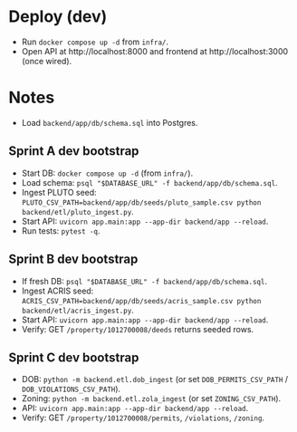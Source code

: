 # Deploy (dev)
- Run `docker compose up -d` from `infra/`.
- Open API at http://localhost:8000 and frontend at http://localhost:3000 (once wired).

# Notes
- Load `backend/app/db/schema.sql` into Postgres.

## Sprint A dev bootstrap
- Start DB: `docker compose up -d` (from `infra/`).
- Load schema: `psql "$DATABASE_URL" -f backend/app/db/schema.sql`.
- Ingest PLUTO seed: `PLUTO_CSV_PATH=backend/app/db/seeds/pluto_sample.csv python backend/etl/pluto_ingest.py`.
- Start API: `uvicorn app.main:app --app-dir backend/app --reload`.
- Run tests: `pytest -q`.

## Sprint B dev bootstrap
- If fresh DB: `psql "$DATABASE_URL" -f backend/app/db/schema.sql`.
- Ingest ACRIS seed: `ACRIS_CSV_PATH=backend/app/db/seeds/acris_sample.csv python backend/etl/acris_ingest.py`.
- Start API: `uvicorn app.main:app --app-dir backend/app --reload`.
- Verify: GET `/property/1012700008/deeds` returns seeded rows.

## Sprint C dev bootstrap
- DOB: `python -m backend.etl.dob_ingest` (or set `DOB_PERMITS_CSV_PATH` / `DOB_VIOLATIONS_CSV_PATH`).
- Zoning: `python -m backend.etl.zola_ingest` (or set `ZONING_CSV_PATH`).
- API: `uvicorn app.main:app --app-dir backend/app --reload`.
- Verify: GET `/property/1012700008/permits`, `/violations`, `/zoning`.

